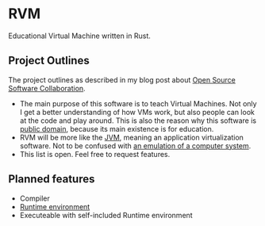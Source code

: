 # RVM

Educational Virtual Machine written in Rust.

## Project Outlines

The project outlines as described in my blog post about [Open Source Software Collaboration](https://blog.fox21.at/2019/02/21/open-source-software-collaboration.html).

- The main purpose of this software is to teach Virtual Machines. Not only I get a better understanding of how VMs work, but also people can look at the code and play around. This is also the reason why this software is [public domain](LICENSE), because its main existence is for education.
- RVM will be more like the [JVM](https://en.wikipedia.org/wiki/Java_virtual_machine), meaning an application virtualization software. Not to be confused with [an emulation of a computer system](https://en.wikipedia.org/wiki/Virtual_machine).
- This list is open. Feel free to request features.

## Planned features

- Compiler
- [Runtime environment](https://en.wikipedia.org/wiki/Runtime_system)
- Executeable with self-included Runtime environment
